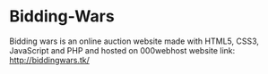 # Bidding-Wars
Bidding wars is an online auction website made with HTML5, CSS3, JavaScript and PHP and hosted on 000webhost
website link: http://biddingwars.tk/
